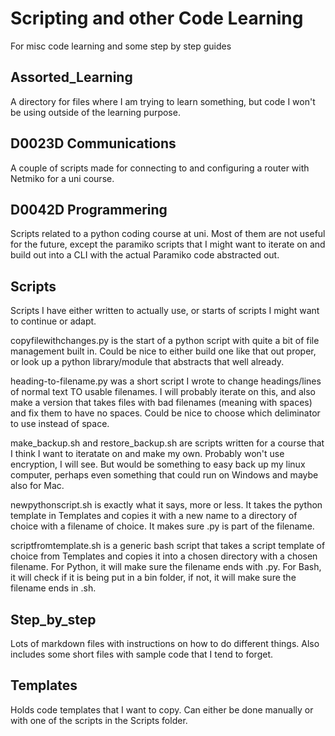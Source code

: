 # Scripting and other Code Learning
For misc code learning and some step by step guides

## Assorted_Learning
A directory for files where I am trying to learn something, but code I won't be using outside of the learning purpose.

## D0023D Communications
A couple of scripts made for connecting to and configuring a router with Netmiko for a uni course.

## D0042D Programmering
Scripts related to a python coding course at uni. Most of them are not useful for the future, except the paramiko scripts that I might want to iterate on and build out into a CLI with the actual Paramiko code abstracted out.

## Scripts
Scripts I have either written to actually use, or starts of scripts I might want to continue or adapt.

copyfilewithchanges.py is the start of a python script with quite a bit of file management built in. Could be nice to either build one like that out proper, or look up a python library/module that abstracts that well already.

heading-to-filename.py was a short script I wrote to change headings/lines of normal text TO usable filenames. I will probably iterate on this, and also make a version that takes files with bad filenames (meaning with spaces) and fix them to have no spaces. Could be nice to choose which deliminator to use instead of space.

make_backup.sh and restore_backup.sh are scripts written for a course that I think I want to iteratate on and make my own. Probably won't use encryption, I will see. But would be something to easy back up my linux computer, perhaps even something that could run on Windows and maybe also for Mac.

newpythonscript.sh is exactly what it says, more or less. It takes the python template in Templates and copies it with a new name to a directory of choice with a filename of choice. It makes sure .py is part of the filename.

scriptfromtemplate.sh is a generic bash script that takes a script template of choice from Templates and copies it into a chosen directory with a chosen filename. For Python, it will make sure the filename ends with .py. For Bash, it will check if it is being put in a bin folder, if not, it will make sure the filename ends in .sh.

## Step_by_step
Lots of markdown files with instructions on how to do different things. Also includes some short files with sample code that I tend to forget.

## Templates
Holds code templates that I want to copy. Can either be done manually or with one of the scripts in the Scripts folder.